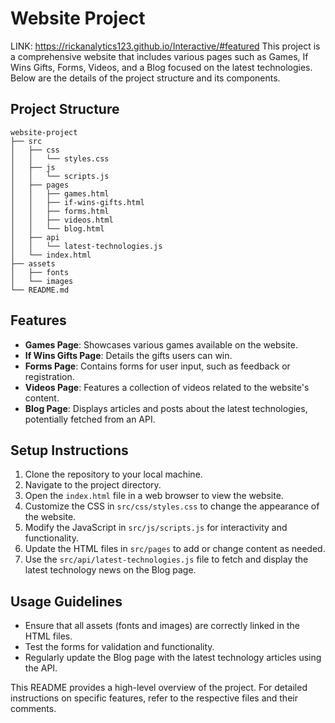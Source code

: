 # Website Project
LINK: https://rickanalytics123.github.io/Interactive/#featured
This project is a comprehensive website that includes various pages such as Games, If Wins Gifts, Forms, Videos, and a Blog focused on the latest technologies. Below are the details of the project structure and its components.

## Project Structure

```
website-project
├── src
│   ├── css
│   │   └── styles.css
│   ├── js
│   │   └── scripts.js
│   ├── pages
│   │   ├── games.html
│   │   ├── if-wins-gifts.html
│   │   ├── forms.html
│   │   ├── videos.html
│   │   └── blog.html
│   ├── api
│   │   └── latest-technologies.js
│   └── index.html
├── assets
│   ├── fonts
│   └── images
└── README.md
```

## Features

- **Games Page**: Showcases various games available on the website.
- **If Wins Gifts Page**: Details the gifts users can win.
- **Forms Page**: Contains forms for user input, such as feedback or registration.
- **Videos Page**: Features a collection of videos related to the website's content.
- **Blog Page**: Displays articles and posts about the latest technologies, potentially fetched from an API.

## Setup Instructions

1. Clone the repository to your local machine.
2. Navigate to the project directory.
3. Open the `index.html` file in a web browser to view the website.
4. Customize the CSS in `src/css/styles.css` to change the appearance of the website.
5. Modify the JavaScript in `src/js/scripts.js` for interactivity and functionality.
6. Update the HTML files in `src/pages` to add or change content as needed.
7. Use the `src/api/latest-technologies.js` file to fetch and display the latest technology news on the Blog page.

## Usage Guidelines

- Ensure that all assets (fonts and images) are correctly linked in the HTML files.
- Test the forms for validation and functionality.
- Regularly update the Blog page with the latest technology articles using the API.

This README provides a high-level overview of the project. For detailed instructions on specific features, refer to the respective files and their comments.
